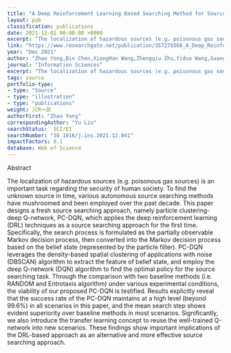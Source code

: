 ```yaml
---
title: "A Deep Reinforcement Learning Based Searching Method for Source Localization"
layout: pub
classification: publications
date: 2021-12-02 00:00:00 +0000
excerpt: "The localization of hazardous sources (e.g. poisonous gas sources) is an important task regarding the security of human society. To find the unknown source in time, various autonomous source searching methods have mushroomed and been employed over the past decade. This paper designs a fresh source searching approach, namely particle clustering-deep..."
link: "https://www.researchgate.net/publication/357276566_A_Deep_Reinforcement_Learning_Based_Searching_Method_for_Source_Localization"
year: "Dec 2021"
author: "Zhao Yong,Bin Chen,XiangHan Wang,Zhengqiu Zhu,Yiduo Wang,Guangquan Cheng,Rui Wang,Rongxiao Wang,Ming He,Yu Liu,"
journal: "Information Sciences"
excerpt: "The localization of hazardous sources (e.g. poisonous gas sources) is an important task regarding the security of human society. To find the unknown source in time, various autonomous source searching methods have mushroomed and been employed over the past decade. This paper designs a fresh source searching approach, namely particle clustering-deep..."
tags: source
portfolio-type: 
- type: "Source"
- type: "illustration"
- type: "publications"
weight: JCR一区
authorFirst: "Zhao Yong"
correspondingAuthor: "Yu Liu"
searchStatus:  SCI/EI
searchNumber: "10.1016/j.ins.2021.12.041"
impactFactors: 8.1
database: Web of Science
---
```

Abstract

The localization of hazardous sources (e.g. poisonous gas sources) is an important task regarding the security of human society. To find the unknown source in time, various autonomous source searching methods have mushroomed and been employed over the past decade. This paper designs a fresh source searching approach, namely particle clustering-deep Q-network, PC-DQN, which applies the deep reinforcement learning (DRL) techniques as a source searching approach for the first time. Specifically, the search process is formulated as the partially observable Markov decision process, then converted into the Markov decision process based on the belief state (represented by the particle filter). PC-DQN leverages the density-based spatial clustering of applications with noise (DBSCAN) algorithm to extract the feature of belief state, and employ the deep Q-network (DQN) algorithm to find the optimal policy for the source searching task. Through the comparison with two baseline methods (i.e. RANDOM and Entrotaxis algorithm) under various experimental conditions, the viability of our proposed PC-DQN is testified. Results explicitly reveal that the success rate of the PC-DQN maintains at a high level (beyond 99.6%) in all scenarios in this paper, and the mean search step shows evident superiority over baseline methods in most scenarios. Significantly, we also introduce the transfer learning concept to reuse the well-trained Q-network into new scenarios. These findings show important implications of the DRL-based approach as an alternative and more effective source searching approach.